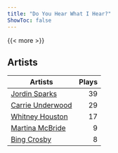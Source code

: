 ```yaml
---
title: "Do You Hear What I Hear?"
ShowToc: false
---
```


{{< more >}}

## Artists
Artists | Plays 
----- | -----: 
[Jordin Sparks](/artists/jordin-sparks-57699) | 39
[Carrie Underwood](/artists/carrie-underwood-89416) | 29
[Whitney Houston](/artists/whitney-houston-87166) | 17
[Martina McBride](/artists/martina-mcbride-35319) | 9
[Bing Crosby](/artists/bing-crosby-1864) | 8

